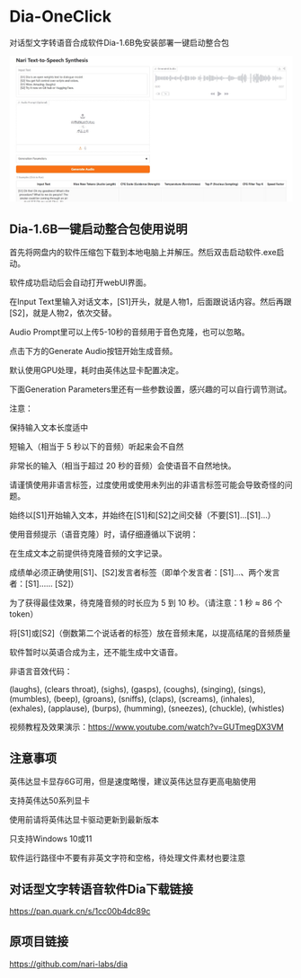 # Dia-OneClick
对话型文字转语音合成软件Dia-1.6B免安装部署一键启动整合包

![](https://raw.githubusercontent.com/aidayang/Dia-OneClick/refs/heads/main/dia.jpg)


## Dia-1.6B一键启动整合包使用说明

首先将网盘内的软件压缩包下载到本地电脑上并解压。然后双击启动软件.exe启动。

软件成功启动后会自动打开webUI界面。

在Input Text里输入对话文本，[S1]开头，就是人物1，后面跟说话内容。然后再跟[S2]，就是人物2，依次交替。

Audio Prompt里可以上传5-10秒的音频用于音色克隆，也可以忽略。

点击下方的Generate Audio按钮开始生成音频。

默认使用GPU处理，耗时由英伟达显卡配置决定。

下面Generation Parameters里还有一些参数设置，感兴趣的可以自行调节测试。

注意：

保持输入文本长度适中

短输入（相当于 5 秒以下的音频）听起来会不自然

非常长的输入（相当于超过 20 秒的音频）会使语音不自然地快。

请谨慎使用非语言标签，过度使用或使用未列出的非语言标签可能会导致奇怪的问题。

始终以[S1]开始输入文本，并始终在[S1]和[S2]之间交替（不要[S1]…[S1]…）

使用音频提示（语音克隆）时，请仔细遵循以下说明：

在生成文本之前提供待克隆音频的文字记录。

成绩单必须正确使用[S1]、[S2]发言者标签（即单个发言者：[S1]…、两个发言者：[S1]…… [S2]）

为了获得最佳效果，待克隆音频的时长应为 5 到 10 秒。（请注意：1 秒 ≈ 86 个 token）

将[S1]或[S2]（倒数第二个说话者的标签）放在音频末尾，以提高结尾的音频质量

软件暂时以英语合成为主，还不能生成中文语音。

非语言音效代码：

(laughs), (clears throat), (sighs), (gasps), (coughs), (singing), (sings), (mumbles), (beep), (groans), (sniffs), (claps), (screams), (inhales), (exhales), (applause), (burps), (humming), (sneezes), (chuckle), (whistles)

视频教程及效果演示：https://www.youtube.com/watch?v=GUTmegDX3VM

## 注意事项
英伟达显卡显存6G可用，但是速度略慢，建议英伟达显存更高电脑使用

支持英伟达50系列显卡

使用前请将英伟达显卡驱动更新到最新版本

只支持Windows 10或11

软件运行路径中不要有非英文字符和空格，待处理文件素材也要注意

## 对话型文字转语音软件Dia下载链接
https://pan.quark.cn/s/1cc00b4dc89c

## 原项目链接
https://github.com/nari-labs/dia
